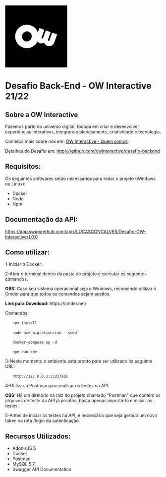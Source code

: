 ![Logo OW Interactive](https://github.com/owInteractive/desafio-backend/raw/master/media/logo.jpg "OW Interactive")

# Desafio Back-End - OW Interactive 21/22

## Sobre a OW Interactive
Fazemos parte do universo digital, focada em criar e desenvolver experiências interativas, integrando planejamento, criatividade e tecnologia.

Conheça mais sobre nós em: [OW Interactive - Quem somos](http://www.owinteractive.com/quem-somos/).

Detalhes do Desafio em: https://github.com/owInteractive/desafio-backend

## Requisitos:
Os seguintes softwares serão necessários para rodar o projeto (Windows ou Linux):
<ul>
    <li>Docker</li>
    <li>Node</li>
    <li>Npm</li>
</ul>

## Documentação da API:
https://app.swaggerhub.com/apis/LUCASGONCALVES/Desafio-OW-Interactive/1.0.0

## Como utilizar:

<p>1-Iniciar o Docker.</p>
<p>2-Abrir o terminal dentro da pasta do projeto e executar os seguintes comandos:</p>
<p><b>OBS:</b> Caso seu sistema operacional seja o Windows, recomendo utilizar o Cmder para que todos os comandos sejam aceitos.</p>
<p><b>Link para Download:</b> https://cmder.net/ </p>

<p>Comandos:</p>
<ul>
    <p><code>npm install</code></p>
    <p><code>node ace migration:run --seed</code></p>
    <p><code>docker-compose up -d</code></p>
    <p><code>npm run dev</code></p>
</ul>

<p>3-Neste momento o ambiente está pronto para ser utilizado na seguinte URL:</p>
<ul>
    <p><code>http://127.0.0.1:3333/api</code></p>
</ul>

<p>4-Utilizar o Postman para realizar os testes na API.</p>
<p><b>OBS:</b> Há um diretório na raiz do projeto chamado "Postman" que contém os arquivos de teste da API já prontos, basta apenas importá-lo e iniciar os testes.</p>

<p>5-Antes de iniciar os testes na API, é necessário que seja gerado um novo token na rota /login da autenticação.</p>

## Recursos Utilizados:

<ul>
    <li>AdonisJS 5</li>
    <li>Docker</li>
    <li>Postman</li>
    <li>MySQL 5.7</li>
    <li>Swagger API Documentation</li>
</ul>
